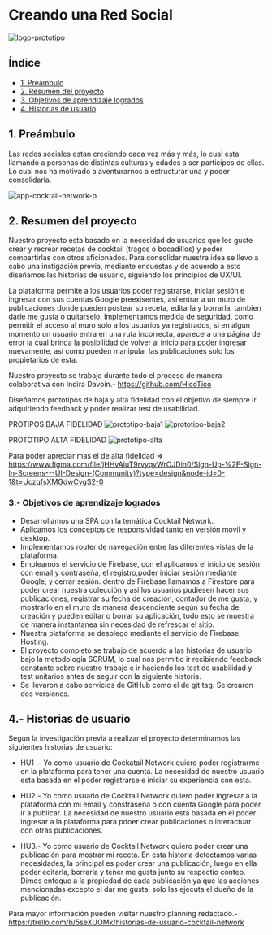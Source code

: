 # Creando una Red Social
![logo-prototipo](https://user-images.githubusercontent.com/124700237/236561806-0c11373f-ae34-476d-9a4a-3ddfccb430c6.png)

## Índice

* [1. Preámbulo](#1-preámbulo)
* [2. Resumen del proyecto](#2-resumen-del-proyecto)
* [3. Objetivos de aprendizaje logrados](#3-objetivos-de-aprendizaje-logrados)
* [4. Historias de usuario](#4-historias-de-usuario)

## 1. Preámbulo
 
 Las redes sociales estan creciendo cada vez más y más, lo cual esta llamando a personas de distintas culturas y edades a ser participes de ellas. Lo cual nos ha motivado a aventurarnos a estructurar una y poder consolidarla.
 
 ![app-cocktail-network-p](https://user-images.githubusercontent.com/124700237/236531880-588c3402-dc7b-476b-90e1-f5811af8f26b.jpg)
 
## 2. Resumen del proyecto

Nuestro proyecto esta basado en la necesidad de usuarios que les guste crear y recrear recetas de cocktail (tragos o bocadillos) y poder compartirlas con otros aficionados. Para consolidar nuestra idea se llevo a cabo una instigación previa, mediante encuestas y de acuerdo a esto diseñamos las historias de usuario, siguiendo los principios de UX/UI. 

La plataforma permite a los usuarios poder registrarse, iniciar sesión e ingresar con sus cuentas Google preexisentes, así entrar a un muro de publicaciones donde pueden postear su receta, editarla y borrarla, tambien darle me gusta o quitarselo. Implementamos medida de seguridad, como permitir el acceso al muro solo a los usuarios ya registrados, si en algun momento un usuario entra en una ruta incorrecta, aparecera una página de error la cual brinda la posibilidad de volver al inicio para poder ingresar nuevamente, así como pueden manipular las publicaciones solo los propietarios de esta.

Nuestro proyecto se trabajo durante todo el proceso de manera colaborativa con Indira Davoin.- https://github.com/HicoTico 

Diseñamos prototipos de baja y alta fidelidad con el objetivo de siempre ir adquiriendo feedback y poder realizar test de usabilidad. 

PROTIPOS BAJA FIDELIDAD
![prototipo-baja1](https://user-images.githubusercontent.com/124700237/236561858-8d4e7427-93ed-4e56-a3e2-e7042d1c8760.png)
![prototipo-baja2](https://user-images.githubusercontent.com/124700237/236561862-40931cf8-1b99-4686-a8e5-c874102cebf5.png)

PROTOTIPO ALTA FIDELIDAD
![prototipo-alta](https://user-images.githubusercontent.com/124700237/236561182-a494fa6e-978a-4766-b936-e772f6a9d042.png)

Para poder apreciar mas el de alta fidelidad => https://www.figma.com/file/jHHvAiuT9rvyqyWrOJDin0/Sign-Up-%2F-Sign-In-Screens---UI-Design-(Community)?type=design&node-id=0-1&t=UczqfsXMGdwCvgS2-0

### 3.- Objetivos de aprendizaje logrados

* Desarrollamos una SPA con la temática Cocktail Network.
* Aplicamos los conceptos de responsividad tanto en versión movil y desktop.
* Implementamos router de navegación entre las diferentes vistas de la plataforma. 
* Empleamos el servicio de Firebase, con el aplicamos el inicio de sesión con email y contraseña, el registro,poder iniciar sesión mediante Google, y cerrar sesión. dentro de Firebase llamamos a Firestore para poder crear nuestra colección y así los usuarios pudiesen hacer sus publicaciones, registrar su fecha de creación, contador de me gusta, y mostrarlo en el muro de manera descendiente según su fecha de creación y pueden editar o borrar su aplicación, todo esto se muestra de manera instantanea sin necesidad de refrescar el sitio. 
* Nuestra plataforma se desplego mediante el servicio de Firebase, Hosting.
* El proyecto completo se trabajo de acuerdo a las historias de usuario bajo la metodología SCRUM, lo cual nos permitio ir recibiendo feedback constante sobre nuestro trabajo e ir haciendo los test de usabilidad y test unitarios antes de seguir con la siguiente historia.
* Se llevaron a cabo servicios de GitHub como el de git tag. Se crearon dos versiones.
 

## 4.- Historias de usuario

Según la investigación previa a realizar el proyecto determinamos las siguientes historias de usuario:

* HU1 .- Yo como usuario de Cockatail Network quiero poder registrarme en la plataforma para tener una cuenta. La necesidad de nuestro usuario esta basada en el poder registrarse e iniciar su experiencia con esta.

* HU2.- Yo como usuario de Cocktail Network quiero poder ingresar a la plataforma con mi email y constraseña o con cuenta Google para poder ir a publicar. La necesidad de nuestro usuario esta basada en el poder ingresar a la plataforma para pdoer crear publicaciones o interactuar con otras publicaciones.

* HU3.- Yo como usuario de Cocktail Network quiero poder crear una publicación para mostrar mi receta. En esta historia detectamos varias necesidades, la principal es poder crear una publicación, luego en ella poder editarla, borrarla y tener me gusta junto su respectio conteo. Dimos enfoque a la propiedad de cada publicación ya que las acciones mencionadas excepto el dar me gusta, solo las ejecuta el dueño de la publicación.

Para mayor información pueden visitar nuestro planning redactado.- https://trello.com/b/5seXUOMk/historias-de-usuario-cocktail-network

